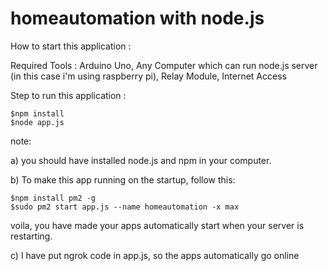 homeautomation with node.js
======================

How to start this application : 

Required Tools : Arduino Uno, Any Computer which can run node.js server (in this case i'm using raspberry pi), Relay Module, Internet Access

Step to run this application :

	$npm install
	$node app.js

note:

a) you should have installed node.js and npm in your computer.

b) To make this app running on the startup, follow this:

	$npm install pm2 -g
	$sudo pm2 start app.js --name homeautomation -x max
  
  voila, you have made your apps automatically start when your server is restarting.

c) I have put ngrok code in app.js, so the apps automatically go online
